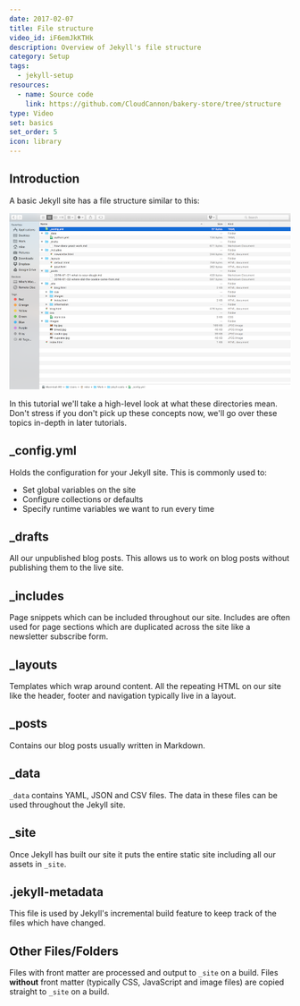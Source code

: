 ```yaml
---
date: 2017-02-07
title: File structure
video_id: iF6emJkKTHk
description: Overview of Jekyll's file structure
category: Setup
tags:
  - jekyll-setup
resources:
  - name: Source code
    link: https://github.com/CloudCannon/bakery-store/tree/structure
type: Video
set: basics
set_order: 5
icon: library
---
```

## Introduction

A basic Jekyll site has a file structure similar to this:

![Jekyll File Structure](/images/tutorials/file-structure/overview.png)

In this tutorial we'll take a high-level look at what these directories mean. Don't stress if you don't pick up these concepts now, we'll go over these topics in-depth in later tutorials.

## _config.yml

Holds the configuration for your Jekyll site. This is commonly used to:

* Set global variables on the site
* Configure collections or defaults
* Specify runtime variables we want to run every time  

## _drafts

All our unpublished blog posts. This allows us to work on blog posts without publishing them to the live site.

## _includes

Page snippets which can be included throughout our site. Includes are often used for page sections which are duplicated across the site like a newsletter subscribe form.

## _layouts

Templates which wrap around content. All the repeating HTML on our site like the header, footer and navigation typically live in a layout.

## _posts

Contains our blog posts usually written in Markdown.

## _data

`_data` contains YAML, JSON and CSV files. The data in these files can be used throughout the Jekyll site.

## _site

Once Jekyll has built our site it puts the entire static site including all our assets in `_site`.

## .jekyll-metadata

This file is used by Jekyll's incremental build feature to keep track of the files which have changed.

## Other Files/Folders

Files with front matter are processed and output to `_site` on a build. Files **without** front matter (typically CSS, JavaScript and image files) are copied straight to `_site` on a build.

